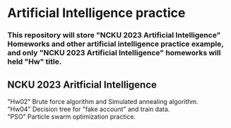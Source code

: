 # Artificial Intelligence practice
### This repository will store "NCKU 2023 Artificial Intelligence" Homeworks and other artificial intelligence practice example, and only "NCKU 2023 Artificial Intelligence" homeworks will held "Hw" title.

## NCKU 2023 Aritficial Intelligence
"Hw02" Brute force algorithm and Simulated annealing algorithm.  
"Hw04" Decision tree for "fake account" and train data.  
"PSO" Particle swarm optimization practice.   